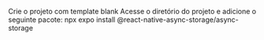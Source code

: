 Crie o projeto com template blank
Acesse o diretório do projeto e adicione o seguinte pacote:
  npx expo install @react-native-async-storage/async-storage

